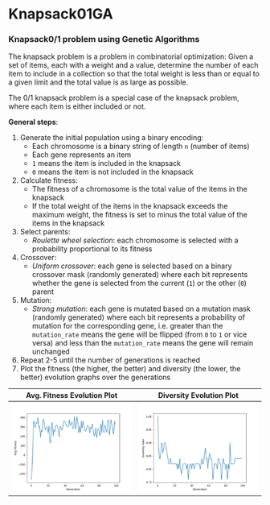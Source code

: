 # Knapsack01GA

### Knapsack0/1 problem using Genetic Algorithms

The knapsack problem is a problem in combinatorial optimization: Given a set of items, each with a weight and a
value, determine the number of each item to include in a collection so that the total weight is less than or
equal to a given limit and the total value is as large as possible.

The 0/1 knapsack problem is a special case of the knapsack problem, where each item is either included or not.

**General steps**:
1. Generate the initial population using a binary encoding:
    - Each chromosome is a binary string of length `n` (number of items)
    - Each gene represents an item
    - `1` means the item is included in the knapsack
    - `0` means the item is not included in the knapsack
2. Calculate fitness:
    - The fitness of a chromosome is the total value of the items in the knapsack
    - If the total weight of the items in the knapsack exceeds the maximum weight, the fitness is set to minus
   the total value of the items in the knapsack
3. Select parents:
    - _Roulette wheel selection_: each chromosome is selected with a probability proportional to its fitness
4. Crossover:
   - _Uniform crossover_: each gene is selected based on a binary crossover mask (randomly generated)
   where each bit represents whether the gene is selected from the current (`1`) or the other (`0`) parent
5. Mutation:
    - _Strong mutation_: each gene is mutated based on a mutation mask (randomly generated) where each bit
   represents a probability of mutation for the corresponding gene, i.e. greater than the `mutation_rate` means
   the gene will be flipped (from `0` to `1` or vice versa) and less than the `mutation_rate` means the gene will
   remain unchanged
6. Repeat 2-5 until the number of generations is reached
7. Plot the fitness (the higher, the better) and diversity (the lower, the better) evolution graphs over the generations

| Avg. Fitness Evolution Plot              | Diversity Evolution Plot                     |
|------------------------------------------|----------------------------------------------|
| ![Fitness plot](assets/fitness_plot.png) | ![Diversity plot](assets/diversity_plot.png) |

